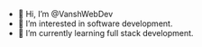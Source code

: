- 👋 Hi, I’m @VanshWebDev
- 👀 I’m interested in software development.
- 🌱 I’m currently learning full stack development.

<!---
VanshWebDev/VanshWebDev is a ✨ special ✨ repository because its `README.md` (this file) appears on your GitHub profile.
You can click the Preview link to take a look at your changes.
--->
